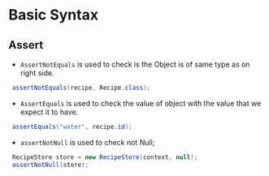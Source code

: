 # Basic Syntax

## Assert

* `AssertNotEquals` is used to check is the Object is of same type as on right side. 

```java
 assertNotEquals(recipe, Recipe.class);
```

* `AssertEquals` is used to check the value of object with the value that we expect it to have. 

```java
 assertEquals("water", recipe.id);
```
* `assertNotNull` is used to check not Null;
```java
 RecipeStore store = new RecipeStore(context, null);
 assertNotNull(store);
```


